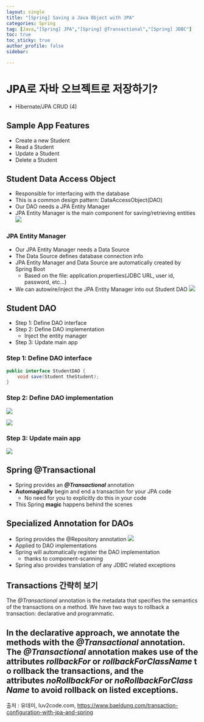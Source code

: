 ```yaml
---
layout: single
title: "[Spring] Saving a Java Object with JPA"
categories: Spring
tag: [Java,"[Spring] JPA","[Spring] @Transactional","[Spring] JDBC"]
toc: true
toc_sticky: true
author_profile: false
sidebar:

---
```

# JPA로 자바 오브젝트로 저장하기?
- Hibernate/JPA CRUD (4)
## Sample App Features
- Create a new Student
- Read a Student
- Update a Student
- Delete a Student

## Student Data Access Object
- Responsible for interfacing with the database
- This is a common design pattern: DataAccessObject(DAO)
- Our DAO needs a JPA Entity Manager
- JPA Entity Manager is the main component for saving/retrieving entities
![](https://i.imgur.com/YIShNPt.png)
### JPA Entity Manager
- Our JPA Entity Manager needs a Data Source
- The Data Source defines database connection info
- JPA Entity Manager and Data Source are automatically created by Spring Boot
	- Based on the file: application.properties(JDBC URL, user id, password, etc...)
- We can autowire/inject the JPA Entity Manager into out Student DAO
![](https://i.imgur.com/BPHX3hD.png)

## Student DAO
- Step 1: Define DAO interface
- Step 2: Define DAO implementation
	- Inject the entity manager
- Step 3: Update main app

### Step 1: Define DAO interface

```java
public interface StudentDAO {  
    void save(Student theStudent);  
}
```

### Step 2: Define DAO implementation

![](https://i.imgur.com/NdLObA8.png)

![](https://i.imgur.com/foWgm7O.png)



### Step 3: Update main app

![](https://i.imgur.com/TTqEDff.png)


## Spring @Transactional
- Spring provides an ***@Transactional*** annotation
- **Automagically** begin and end a transaction for your JPA code
	- No need for you to explicitly do this in your code
- This Spring **magic** happens behind the scenes

## Specialized Annotation for DAOs
- Spring provides the @Repository annotation
![](https://i.imgur.com/fCGNeXC.png)
- Applied to DAO implementations
- Spring will automatically register the DAO implementation
	- thanks to component-scanning
- Spring also provides translation of any JDBC related exceptions



## Transactions 간략히 보기
The _@Transactional_ annotation is the metadata that specifies the semantics of the transactions on a method. We have two ways to rollback a transaction: declarative and programmatic.

In the **declarative approach, we annotate the methods with the _@_**_**Transactional**_ **annotation**. The _@Transactional_ annotation makes use of the attributes _rollbackFor_ or _rollbackForClassName_ to rollback the transactions, and the attributes _noRollbackFor_ or _noRollbackForClassName_ to avoid rollback on listed exceptions.
-



출처 : 유데미, luv2code.com, https://www.baeldung.com/transaction-configuration-with-jpa-and-spring